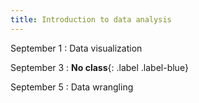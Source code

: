 ```yaml
---
title: Introduction to data analysis
---
```


September 1
: Data visualization

September 3
: **No class**{: .label .label-blue}

September 5
: Data wrangling
